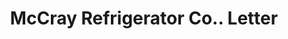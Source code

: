 ---
doi: 10.7916/D8T16FPF
date_other: '1924'
date_other_textual: '1924'
form: correspondence
genre:
- Letters (correspondence)
name:
- McCray Refrigerator Co.
object_in_context_url: https://biggert.cul.columbia.edu/items/view/ave_biggert_00293
subject_hierarchical_geographic:
- Kendallville, Indiana, United States
subject_name:
- McCray Refrigerator Co.
title: McCray Refrigerator Co.. Letter
sort_title: McCray Refrigerator Co.. Letter
call_number: ave_biggert_00293
coordinates:
- 41.44166666666666,-85.26055555555556
pid: ave_biggert_00293
identifiers: ave_biggert_00293
thumbnail: https://derivativo-1.library.columbia.edu/iiif/2/ldpd:344225/full/!256,256/0/native.jpg
permalink: "/biggert/ave_biggert_00293/"
layout: iiif-image-page
---